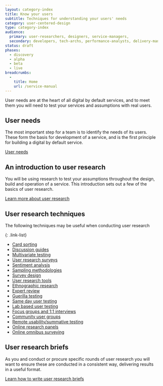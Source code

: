 ```yaml
---
layout: category-index
title: Know your users
subtitle: Techniques for understanding your users' needs
category: user-centered-design
type: category-index
audience:
  primary: user-researchers, designers, service-managers,
  secondary: developers, tech-archs, performance-analysts, delivery-managers
status: draft
phases:
  - discovery
  - alpha
  - beta
  - live
breadcrumbs:
  -
    title: Home
    url: /service-manual
---
```


User needs are at the heart of all digital by default services, and to meet them you will need to test your services and assumptions with real users.

## User needs

The most important step for a team is to identify the needs of its users. These form the basis for development of a service, and is the first principle for building a digital by default service.

[User needs](/service-manual/user-centered-design/user-needs.html)


## An introduction to user research

You will be using research to test your assumptions throughout the design, build and operation of a service. This introduction sets out a few of the basics of user research.

[Learn more about user research](/service-manual/user-centered-design/introduction-to-user-research.html)

## User research techniques

The following techniques may be useful when conducting user research

{: .link-list}
* [Card sorting](/service-manual/user-centered-design/card-sorting.html)
* [Discussion guides](/service-manual/user-centered-design/user-research/discussion-guides.html)
* [Multivariate testing](/service-manual/user-centered-design/user-research/multivariate-testing.html)
* [User research surveys](/service-manual/user-centered-design/user-research/user-research-surveys.html)
* [Sentiment analysis](/service-manual/user-centered-design/user-research/sentiment-analysis.html)
* [Sampling methodologies](/service-manual/user-centered-design/user-research/sampling-methodologies.html)
* [Survey design](/service-manual/user-centered-design/user-research/survey-design.html)
* [User research tools](/service-manual/user-centered-design/user-research/user-research-tools.html)
* [Ethnographic research](/service-manual/user-centered-design/user-research/ethnographic-research.html)
* [Expert review](/service-manual/user-centered-design/user-research/expert-review.html)
* [Guerilla testing](/service-manual/user-centered-design/user-research/guerilla-testing.html)
* [Same day user testing](/service-manual/user-centered-design/user-research/same-day-user-testing.html)
* [Lab based user testing](/service-manual/user-centered-design/user-research/lab-based-user-testing.html)
* [Focus groups and 1:1 interviews](/service-manual/user-centered-design/user-research/focus-groups-mini-groups-interviews.html)
* [Community user groups](/service-manual/user-centered-design/user-research/community-user-groups.html)
* [Remote usability/summative testing](/service-manual/user-centered-design/user-research/remote-usability.html)
* [Online research panels](/service-manual/user-centered-design/user-research/online-research-panels.html)
* [Online omnibus surveying](/service-manual/user-centered-design/user-research/online-omnibus-survey.html)

## User research briefs

As you and conduct or procure specific rounds of user research you will want to ensure these are conducted in a consistent way, delivering results in a useful format.

[Learn how to write user research briefs](/service-manual/user-centered-design/user-research/user-research-briefs.html)
